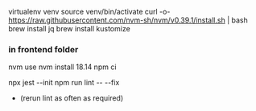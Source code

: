 virtualenv venv
source venv/bin/activate
curl -o- https://raw.githubusercontent.com/nvm-sh/nvm/v0.39.1/install.sh | bash
brew install jq
brew install kustomize

### in frontend folder
nvm use
nvm install 18.14
npm ci


npx jest --init
npm run lint -- --fix 
- (rerun lint as often as required)